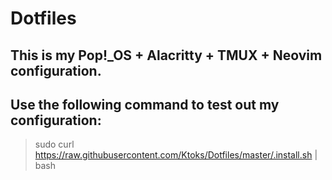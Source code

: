 # Dotfiles

## This is my Pop!_OS + Alacritty + TMUX + Neovim configuration.

## Use the following command to test out my configuration:

> sudo curl https://raw.githubusercontent.com/Ktoks/Dotfiles/master/.install.sh | bash
